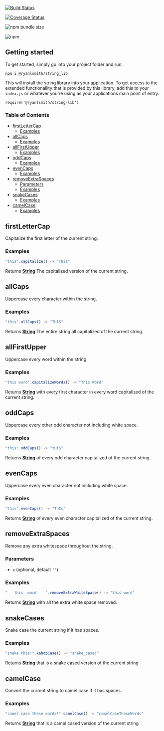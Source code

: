
[![Build Status](https://travis-ci.com/ryanlsmith4/strings_lib.svg?branch=master)](https://travis-ci.com/ryanlsmith4/strings_lib)

[![Coverage Status](https://coveralls.io/repos/github/ryanlsmith4/strings_lib/badge.svg?branch=master)](https://coveralls.io/github/ryanlsmith4/strings_lib?branch=master)


![npm bundle size](https://img.shields.io/bundlephobia/min/@ryanlsmith/string_lib.svg)


![npm](https://img.shields.io/npm/v/@ryanlsmith/string_lib.svg)

## Getting started
To get started, simply go into your project folder and run:
```
npm i @ryanlsmith/string_lib
```

This will install the string library into your application. To get access to the extended
functionallity that is provided by this library, add this to your `index.js` or whatever you're
using as your applications main point of entry:
```
require('@ryanlsmith/string-lib')
```

<!-- Generated by documentation.js. Update this documentation by updating the source code. -->

### Table of Contents

-   [firstLetterCap][1]
    -   [Examples][2]
-   [allCaps][3]
    -   [Examples][4]
-   [allFirstUpper][5]
    -   [Examples][6]
-   [oddCaps][7]
    -   [Examples][8]
-   [evenCaps][9]
    -   [Examples][10]
-   [removeExtraSpaces][11]
    -   [Parameters][12]
    -   [Examples][13]
-   [snakeCases][14]
    -   [Examples][15]
-   [camelCase][16]
    -   [Examples][17]

## firstLetterCap

Capitalize the first letter of the current string.

### Examples

```javascript
"this".capitalize() -> "This"
```

Returns **[String][18]** The capitalized version of the current string.

## allCaps

Uppercase every character within the string.

### Examples

```javascript
"this".allCaps() -> "THIS"
```

Returns **[String][18]** The entire string all capitalized of the current string.

## allFirstUpper

Uppercase every word within the string

### Examples

```javascript
"this word".capitalizeWords() -> "This Word"
```

Returns **[String][18]** with every first character in every word capitalized of the current string.

## oddCaps

Uppercase every other odd character not including white space.

### Examples

```javascript
"this".oddCaps() -> "tHiS"
```

Returns **[String][18]** of every odd character capitalized of the current string.

## evenCaps

Uppercase every even character not including white space.

### Examples

```javascript
"this".evenCaps() -> "ThIs"
```

Returns **[String][18]** of every even character capitalized of the current string.

## removeExtraSpaces

Remove any extra whitespace throughout the string.

### Parameters

-   `x`   (optional, default `''`)

### Examples

```javascript
"   this  word    ".removeExtraWhiteSpace() -> "this word"
```

Returns **[String][18]** with all the extra white space removed.

## snakeCases

Snake case the current string if it has spaces.

### Examples

```javascript
"snake this!".kabobCase() -> "snake_case!"
```

Returns **[String][18]** that is a snake cased version of the current string

## camelCase

Convert the current string to camel case if it has spaces.

### Examples

```javascript
"camel case these words!".camelCase() -> "camelCaseTheseWords"
```

Returns **[String][18]** that is a camel cased version of the current string

[1]: #firstlettercap

[2]: #examples

[3]: #allcaps

[4]: #examples-1

[5]: #allfirstupper

[6]: #examples-2

[7]: #oddcaps

[8]: #examples-3

[9]: #evencaps

[10]: #examples-4

[11]: #removeextraspaces

[12]: #parameters

[13]: #examples-5

[14]: #snakecases

[15]: #examples-6

[16]: #camelcase

[17]: #examples-7

[18]: https://developer.mozilla.org/docs/Web/JavaScript/Reference/Global_Objects/String
